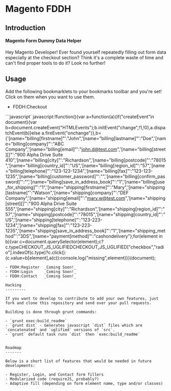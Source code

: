 Magento FDDH
============


Introduction
-------------

#### Magento Form Dummy Data Helper

Hey Magento Developer! Ever found yourself repeatedly filling out form data especially at the checkout section? Think it's a complete waste of time and can't find proper tools to do it? Look no further!


Usage
-----

Add the following bookmarklets to your bookmarks toolbar and you're set! Click on them when you want to use them.

 - FDDH:Checkout

 ```javascript`
 javascript:!function(){var a=function(a){if("createEvent"in document){var b=document.createEvent("HTMLEvents");b.initEvent("change",!1,!0),a.dispatchEvent(b)}else a.fireEvent("onchange")},b={'[name="billing[firstname]"':"John",'[name="billing[lastname]"':"Doe",'[name="billing[company]"':"ABC Company",'[name="billing[email]"':"john.d@test.com",'[name="billing[street][]"':"900 Alpha Drive Suite 410",'[name="billing[city]"':"Richardson",'[name="billing[postcode]"':"78015",'[name="billing[country_id]"':"US",'[name="billing[region_id]"':"57",'[name="billing[telephone]"':"123-123-1234",'[name="billing[fax]"':"123-123-1235",'[name="billing[customer_password]"':"",'[name="billing[confirm_password]"':"",'[name="billing[save_in_address_book]"':"1",'[name="billing[use_for_shipping]"':"1",'[name="shipping[firstname]"':"Mary",'[name="shipping[lastname]"':"Watson",'[name="shipping[company]"':"DEF Company",'[name="shipping[email]"':"mary.w@test.com",'[name="shipping[street][]"':"900 Alpha Drive Suite 555",'[name="shipping[city]"':"Richardson",'[name="shipping[region_id]"':"57",'[name="shipping[postcode]"':"78015",'[name="shipping[country_id]"':"US",'[name="shipping[telephone]"':"123-223-1234",'[name="shipping[fax]"':"123-223-1235",'[name="shipping[save_in_address_book]"':"1",'[name="shipping_method"':"3DS",'[name="payment[method]"':"cashondelivery"};for(element in b){var c=document.querySelector(element);c?c.typeCHECKOUT_JS_UGLIFIEDCHECKOUT_JS_UGLIFIED["checkbox","radio"].indexOf(c.type)?c.click():(c.value=b[element],a(c)):console.log("missing",element)}}(document);
 ```
 - FDDH:Register  _Coming Soon!_
 - FDDH:Login     _Coming Soon!_
 - FDDH:Contact   _Coming Soon!_

Hacking
---------

If you want to develop to contribute to add your own features, just fork and clone this repository and send over your pull requests.

Building is done through grunt commands:

- `grunt exec:build_readme`
- `grunt dist` - Generates javascript `dist` files which are `concatenated` and `uglified` versions of `src`.
- `grunt` default task runs `dist` then `exec:build_readme`


Roadmap
-------

Below is a short list of features that would be needed in future developments:

- Register, Login, and Contact form fillers
- Modularized code (requireJS, probably?)
- Adaptive fill (depending on form element name, type and/or classes)

